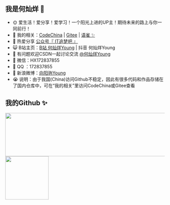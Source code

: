 ## 我是何灿烊 💩

- 🌞 爱生活！爱分享！爱学习！一个阳光上进的UP主！期待未来的路上与你一同前行！
- 🏡 我的相关：<a href="https://codechina.csdn.net/HXBest" target="_blank">CodeChina</a> | <a href="https://gitee.com/hexiang_home" target="_blank">Gitee</a> | <a href="https://www.yuque.com/hexiang_home" target="_blank">语雀 ✨</a>
- 🌱 热爱分享 <a href="" target="_blank">公众号『 IT追梦吧 』</a>
- 😺 B站主页：<a href="https://space.bilibili.com/495642569" target="_blank">B站 何灿烊Young</a> | 抖音 何灿烊Young
- 🤔 有问题欢迎CSDN一起讨论交流 <a href="https://blog.csdn.net/HXBest" target="_blank">@何灿烊Young</a>
- 💬 微信：HX172837855
- 🐧  QQ ：172837855 
- 🌊 新浪微博：<a href="https://weibo.com/7189812208/profile?topnav=1&wvr=6&is_all=1" target="_blank">向阳驹Young</a>
- 😭 说明：由于我国(China)访问Github不稳定，因此有很多代码和作品存储在了国内仓库中，可在“我的相关”里访问CodeChina或Gitee查看

## 我的Github ✨

<img align="" height="137px"  width=900px src="https://github-readme-stats.vercel.app/api?username=He-Xiang-best&hide_title=true&hide_border=true&show_icons=true&include_all_commits=true&line_height=21&bg_color=0,EC6C6C,FFD479,FFFC79,73FA79&theme=graywhite&locale=cn" /><img align="" height="137px" src="https://github-readme-stats.vercel.app/api/top-langs/?username=liyupi&hide_title=true&hide_border=true&layout=compact&bg_color=0,73FA79,73FDFF,D783FF&theme=graywhite&locale=cn" />

<!--
<img align="" height="137px" src="https://github-readme-stats.vercel.app/api?username=He-Xiang-best&hide_title=true&hide_border=true&show_icons=true&include_all_commits=true&line_height=21&bg_color=0,EC6C6C,FFD479,FFFC79,73FA79&theme=graywhite&locale=cn" /><img align="" height="137px" src="https://github-readme-stats.vercel.app/api/top-langs/?username=He-Xiang-best&hide_title=true&hide_border=true&layout=compact&bg_color=0,73FA79,73FDFF,D783FF&theme=graywhite&locale=cn" />
<img align="" height="137px" src="https://github-readme-stats.vercel.app/api?username=liyupi&hide_title=true&hide_border=true&show_icons=true&include_all_commits=true&line_height=21&bg_color=0,EC6C6C,FFD479,FFFC79,73FA79&theme=graywhite&locale=cn" /><img align="" height="137px" src="https://github-readme-stats.vercel.app/api/top-langs/?username=liyupi&hide_title=true&hide_border=true&layout=compact&bg_color=0,73FA79,73FDFF,D783FF&theme=graywhite&locale=cn" />
-->


